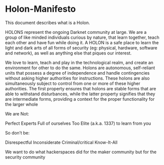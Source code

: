 # Holon-Manifesto
This document describes what is a Holon.

HOLONS represent the ongoing Darknet community at large.  We are a group of like minded individuals curious by nature, that learn together, teach each other and have fun while doing it.  A HOLON is a safe place to learn the light and dark arts of all forms of security (eg: physical, hardware, software and network), as well as anything else that piques our interest.

 

We love to learn, teach and play in the technological realm, and create an environment for other to do the same.
Holons are autonomous, self-reliant units that possess a degree of independence and handle contingencies without asking higher authorities for instructions. These holons are also simultaneously subject to control from one or more of these higher authorities. The first property ensures that holons are stable forms that are able to withstand disturbances, while the latter property signifies that they are intermediate forms, providing a context for the proper functionality for the larger whole
 

We are Not:

Perfect
Experts
Full of ourselves
Too Elite (a.k.a. 1337) to learn from you
 

So don’t be:

Disrespectful
Inconsiderate
Criminal/critical
Know-It-All
 

We want to do what hackerspaces did for the maker community but for the security community
